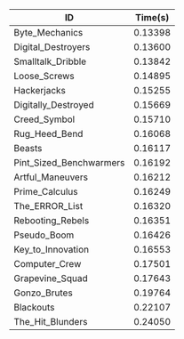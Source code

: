 |ID|Time(s)|
|-|-|
|Byte_Mechanics|0.13398|
|Digital_Destroyers|0.13600|
|Smalltalk_Dribble|0.13842|
|Loose_Screws|0.14895|
|Hackerjacks|0.15255|
|Digitally_Destroyed|0.15669|
|Creed_Symbol|0.15710|
|Rug_Heed_Bend|0.16068|
|Beasts|0.16117|
|Pint_Sized_Benchwarmers|0.16192|
|Artful_Maneuvers|0.16212|
|Prime_Calculus|0.16249|
|The_ERROR_List|0.16320|
|Rebooting_Rebels|0.16351|
|Pseudo_Boom|0.16426|
|Key_to_Innovation|0.16553|
|Computer_Crew|0.17501|
|Grapevine_Squad|0.17643|
|Gonzo_Brutes|0.19764|
|Blackouts|0.22107|
|The_Hit_Blunders|0.24050|
